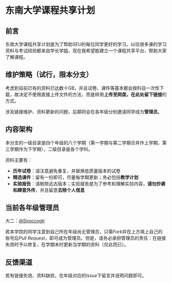 # 东南大学课程共享计划

## 前言

东南大学课程共享计划是为了帮助SEU的每位同学更好的学习，以往很多课的学习资料与考试经验都来自学长学姐，现在我希望能建立一个课程共享平台，帮助大家了解课程。

## 维护策略（试行，限本分支）

考虑到目前已有的资料已达数十GB，并且试卷、课件等基本都会按科目一次性下载，故决定不使用直接上传文件的方法，而是转用**上传至网盘，在此处留下链接**的方式。

涉及链接维护、资料更新的问题，后期将会在各年级分别邀请同学成为**管理员**。

## 内容架构

本分支的一级目录是四个年级的八个学期（第一学期与第二学期合并作上学期，第三学期作为下学期），二级目录是各个学科。

资料主要有：
*   **历年试卷**：请注意避免重复，并替换低质量版本的试卷
*   **精选课件**：留有一份即可，尽量每学期更新；务必包括**教学计划**
*   **实验报告**：请剔除远古版本；实验报告是为了参考和理解实验内容，**请勿抄袭和肆意外传**，并且留意**去除个人信息**

## 当前各年级管理员

大二：[@Siroccogti](https://github.com/Sciroccogti)

若本学院的同学注意到自己所在年级尚无管理员，只需*Fork*并在上方填上自己的账号后*Pull Request*，即可成为管理员。但是，请务必承担管理员的责任：在链接失效时予以修复，在学期末时更新当学期的资料（仅此而已）。

## 反馈渠道

若有链接失效、资料缺损，在年级对应的*Issue*下留言并说明问题即可。
